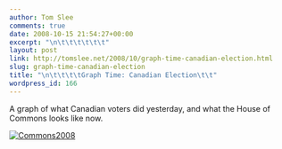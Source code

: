 ```yaml
---
author: Tom Slee
comments: true
date: 2008-10-15 21:54:27+00:00
excerpt: "\n\t\t\t\t\t\t"
layout: post
link: http://tomslee.net/2008/10/graph-time-canadian-election.html
slug: graph-time-canadian-election
title: "\n\t\t\t\tGraph Time: Canadian Election\t\t"
wordpress_id: 166
---
```



				

A graph of what Canadian voters did yesterday, and what the House of Commons looks like now.

[![Commons2008](http://whimsley.typepad.com/.a/6a00d83451d3b369e20105358fe6dc970c-800wi)](http://whimsley.typepad.com/.a/6a00d83451d3b369e20105358fe6dc970c-pi)
  


  


  



		
